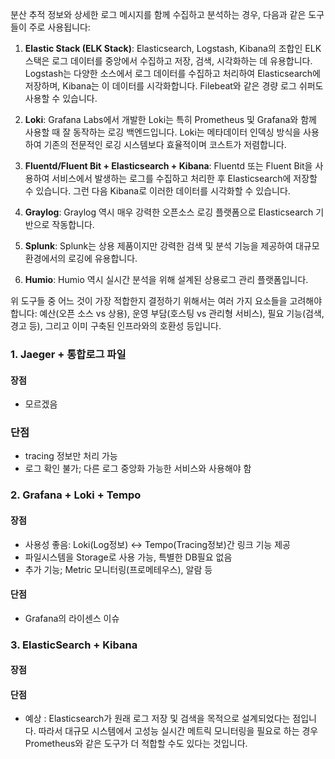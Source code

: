 분산 추적 정보와 상세한 로그 메시지를 함께 수집하고 분석하는 경우, 다음과 같은 도구들이 주로 사용됩니다:

1. **Elastic Stack (ELK Stack)**: Elasticsearch, Logstash, Kibana의 조합인 ELK 스택은 로그 데이터를 중앙에서 수집하고 저장, 검색, 시각화하는 데 유용합니다. Logstash는 다양한 소스에서 로그 데이터를 수집하고 처리하여 Elasticsearch에 저장하며, Kibana는 이 데이터를 시각화합니다. Filebeat와 같은 경량 로그 쉬퍼도 사용할 수 있습니다.

2. **Loki**: Grafana Labs에서 개발한 Loki는 특히 Prometheus 및 Grafana와 함께 사용할 때 잘 동작하는 로깅 백엔드입니다. Loki는 메타데이터 인덱싱 방식을 사용하여 기존의 전문적인 로깅 시스템보다 효율적이며 코스트가 저렴합니다.

3. **Fluentd/Fluent Bit + Elasticsearch + Kibana**: Fluentd 또는 Fluent Bit을 사용하여 서비스에서 발생하는 로그를 수집하고 처리한 후 Elasticsearch에 저장할 수 있습니다. 그런 다음 Kibana로 이러한 데이터를 시각화할 수 있습니다.

4. **Graylog**: Graylog 역시 매우 강력한 오픈소스 로깅 플랫폼으로 Elasticsearch 기반으로 작동합니다.

5. **Splunk**: Splunk는 상용 제품이지만 강력한 검색 및 분석 기능을 제공하여 대규모 환경에서의 로깅에 유용합니다.

6. **Humio**: Humio 역시 실시간 분석을 위해 설계된 상용로그 관리 플랫폼입니다.

위 도구들 중 어느 것이 가장 적합한지 결정하기 위해서는 여러 가지 요소들을 고려해야 합니다: 예산(오픈 소스 vs 상용), 운영 부담(호스팅 vs 관리형 서비스), 필요 기능(검색, 경고 등), 그리고 이미 구축된 인프라와의 호환성 등입니다.

### 1. Jaeger + 통합로그 파일
#### 장점
- 모르겠음

### 단점
- tracing 정보만 처리 가능
- 로그 확인 불가; 다른 로그 중앙화 가능한 서비스와 사용해야 함

### 2. Grafana + Loki + Tempo
#### 장점
- 사용성 좋음: Loki(Log정보) <-> Tempo(Tracing정보)간 링크 기능 제공
- 파일시스템을 Storage로 사용 가능, 특별한 DB필요 없음
- 추가 기능; Metric 모니터링(프로메테우스), 알람 등

#### 단점
- Grafana의 라이센스 이슈

### 3. ElasticSearch + Kibana
#### 장점

#### 단점
- 예상 : Elasticsearch가 원래 로그 저장 및 검색을 목적으로 설계되었다는 점입니다. 따라서 대규모 시스템에서 고성능 실시간 메트릭 모니터링을 필요로 하는 경우 Prometheus와 같은 도구가 더 적합할 수도 있다는 것입니다.
